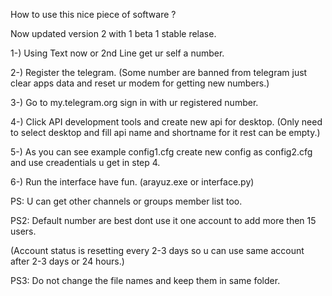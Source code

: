 How to use this nice piece of software ?

Now updated version 2 with 1 beta 1 stable relase.

1-) Using Text now or 2nd Line get ur self a number.

2-) Register the telegram. (Some number are banned from telegram 
just clear apps data and reset ur modem for getting new numbers.)

3-) Go to my.telegram.org sign in with ur registered number.

4-) Click API development tools and create new api for desktop. (Only need to select desktop and fill api name and shortname for it rest can be empty.)

5-) As you can see example config1.cfg create new config as config2.cfg and use creadentials u get in step 4.

6-) Run the interface have fun. (arayuz.exe or interface.py)

 PS: U can get other channels or groups member list too.
 
 PS2: Default number are best dont use it one account to add more then 15 users. 
 
 (Account status is resetting every 2-3 days so u can use same account after 2-3 days or 24 hours.)
 
 PS3: Do not change the file names and keep them in same folder.

